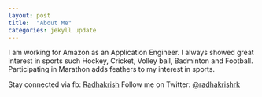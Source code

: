 ```yaml
---
layout: post
title:  "About Me"
categories: jekyll update
---
```

I am working for Amazon as an Application Engineer. I always showed great interest in sports such Hockey, Cricket, Volley ball, Badminton and Football.
Participating in Marathon adds feathers to my interest in sports.

Stay connected via fb: [Radhakrish][rk-fb]
Follow me on Twitter: [@radhakrishrk][rk-twitter]

[rk-fb]: https://www.facebook.com/radhakrish.rk
[rk-twitter]: https://twitter.com/radhakrishrk

